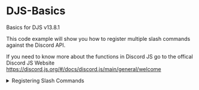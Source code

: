 # DJS-Basics

Basics for DJS v13.8.1

This code example will show you how to register multiple slash commands against the Discord API.

If you need to know more about the functions in Discord JS go to the offical Discord JS Website https://discord.js.org/#/docs/discord.js/main/general/welcome

<details><summary>Registering Slash Commands</summary>
<p>

```javascript
const Discord = require('discord.js')
const {Intents, Collection} = require('discord.js')
const fs = require('fs')
const {REST} = require('@discordjs/rest')
const {Routes} = require('discord-api-types/v10')
const client = new Discord.Client({intents: [Intents.FLAGS.GUILD, Intents.FLAGS.GUILD_MESSAGES, Intents.Flags.GUILD_MEMBERS, Intents.FLAGS.DIRECT_MESSAGES] })

// // // // // // // // // // // 
// Commands folder is src/cmds/
// // // // // // // // // // // 

// // // // // // // // // // //
// Getting and Loading commands
// // // // // // // // // // //

folder = `${__dirname}/cmds/`
const cmds = []
const files = fs.readdirSync(folder)

files.filter(f => fs.statSync(folder + f).isDirectory())
    .forEach(nested => fs.readdirSync(folder + nested).forEach(f => files.push(nested + '/' + f)));

client.cmds = new Collection()

const commandsFiles = files.filter(f => f.endsWith('.js'));
if (files.length > 0) {
    console.log(`Found ${commandsFiles.length} files to load!\n`);

    for (const f of commandsFiles) {
        console.log(`Loading '${f}'...`);
        const command = require(folder + f);
        cmds.push(command.data.toJSON())
        client.cmds.set(command.data.name, command)

    }
}

client.once("ready", () => {
    const CLIENT_ID = client.user.id;
    const GUILD_ID = 'YOUR GUILD ID'

    const rest = new REST({version: '10'}).setToken(YOUR BOT TOKEN);

    (async () => {
        try {
          if (process.env.ENV === "production") {
            await rest.put(Routes.applicationCommands(CLIENT_ID), {
                body: cmds
            });
            console.log("Slash commands registered globally!")
          } else {
            await rest.put(Routes.applicationGuildCommands(CLIENT_ID, GUILD_ID), {
                body: cmds
            });
            console.log("Slash commands registered locally!")
          }
        } catch (e) {
            // ignore
        }
    })();
})

client.on('interactionCreate', async interaction => {
    if (!interaction.isCommand()) return;
    
    const command = client.cmds.get(interaction.commandName);
    if (!command) return;

    try {
        await command.execute(interaction);
    } catch (e) {
        // ignore
    }
})

// // // // // // // // // // // // //
// End Of Getting and Loading Commands
// // // // // // // // // // // // //
</p>
</details>

<details><summary>Basic Slash Command</summary>
<p>

```javascript
const {SlashCommandBuilder} = require('@discordjs/builders')
const {Interaction} = require('discord.js')

module.exports = {
  data: new SlashCommandBuilder()
      .setName('ping')
      .setDescription('Replies with pong'),
      /**
      * @param {Interaction} interaction
      */
    async execute(interaction) {
      interaction.reply({content: 'Pong!', ephermal: true}) // Ephermal only shows the reply to the user that ran the command
  }
}
```
</p>
</details>
